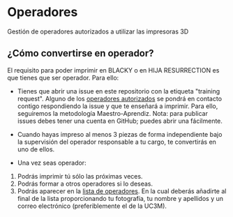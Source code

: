# Operadores
Gestión de operadores autorizados a utilizar las impresoras 3D

## ¿Cómo convertirse en operador?

El requisito para poder imprimir en BLACKY o en HIJA RESURRECTION es que tienes que ser operador. Para ello:

- Tienes que abrir una issue en este repositorio con la etiqueta "training request". Alguno de los [operadores autorizados](http://asrob.uc3m.es/index.php/Operadores) se pondrá en contacto contigo respondiendo la issue y que te enseñará a imprimir. Para ello, seguiremos la metodología Maestro-Aprendiz. Nota: para publicar issues debes tener una cuenta en GitHub; puedes abrir una fácilmente.

- Cuando hayas impreso al menos 3 piezas de forma independiente bajo la supervisión del operador responsable a tu cargo, te convertirás en uno de ellos.

- Una vez seas operador:

1. Podrás imprimir tú sólo las próximas veces.
2. Podrás formar a otros operadores si lo deseas.
3. Podrás aparecer en la [lista de operadores](http://asrob.uc3m.es/index.php/Operadores). En la cual deberás añadirte al final de la lista proporcionando tu fotografía, tu nombre y apellidos y un correo electrónico (preferiblemente el de la UC3M).
